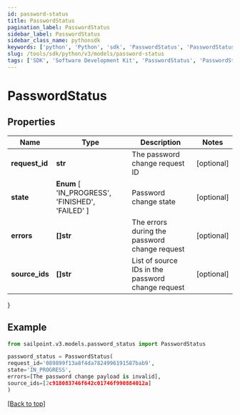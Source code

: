 ```yaml
---
id: password-status
title: PasswordStatus
pagination_label: PasswordStatus
sidebar_label: PasswordStatus
sidebar_class_name: pythonsdk
keywords: ['python', 'Python', 'sdk', 'PasswordStatus', 'PasswordStatus']
slug: /tools/sdk/python/v3/models/password-status
tags: ['SDK', 'Software Development Kit', 'PasswordStatus', 'PasswordStatus']
---
```


# PasswordStatus

## Properties

| Name | Type | Description | Notes |
| --- | --- | --- | --- |
| **request_id** | **str** | The password change request ID | [optional] |
| **state** | **Enum** [ 'IN_PROGRESS', 'FINISHED', 'FAILED' ] | Password change state | [optional] |
| **errors** | **[]str** | The errors during the password change request | [optional] |
| **source_ids** | **[]str** | List of source IDs in the password change request | [optional] |

}

## Example

```python
from sailpoint.v3.models.password_status import PasswordStatus

password_status = PasswordStatus(
request_id='089899f13a8f4da7824996191587bab9',
state='IN_PROGRESS',
errors=[The password change payload is invalid],
source_ids=[2c918083746f642c01746f990884012a]
)

```

[[Back to top]](#)
